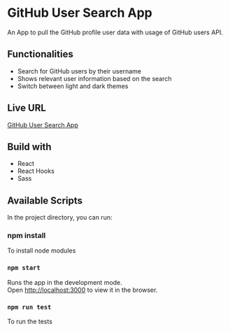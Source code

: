 # GitHub User Search App

An App to pull the GitHub profile user data with usage of GitHub users API.

## Functionalities

- Search for GitHub users by their username
- Shows relevant user information based on the search
- Switch between light and dark themes

## Live URL

[GitHub User Search App](https://github-user-search-app-six.vercel.app/)

## Build with

- React
- React Hooks
- Sass

## Available Scripts

In the project directory, you can run:

### npm install

To install node modules

### `npm start`

Runs the app in the development mode.<br>
Open [http://localhost:3000](http://localhost:3000) to view it in the browser.

### `npm run test`

To run the tests
